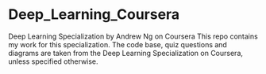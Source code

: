 # Deep_Learning_Coursera
Deep Learning Specialization by Andrew Ng on Coursera
This repo contains my work for this specialization. The code base, quiz questions and diagrams are taken from the Deep Learning Specialization on Coursera, unless specified otherwise.
